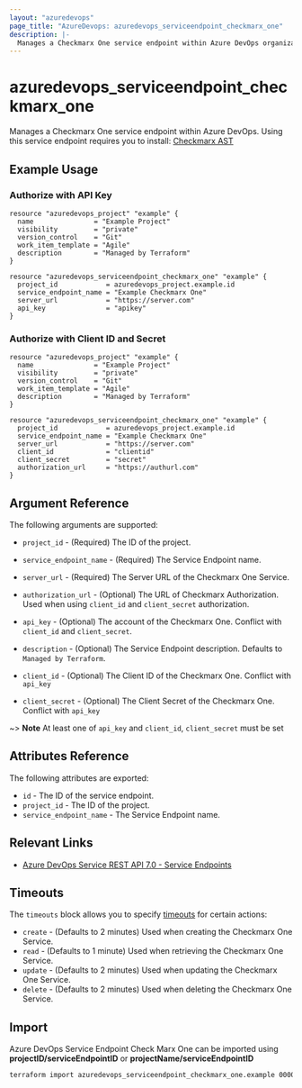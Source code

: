 ```yaml
---
layout: "azuredevops"
page_title: "AzureDevops: azuredevops_serviceendpoint_checkmarx_one"
description: |-
  Manages a Checkmarx One service endpoint within Azure DevOps organization.
---
```


# azuredevops_serviceendpoint_checkmarx_one

Manages a Checkmarx One service endpoint within Azure DevOps. Using this service endpoint requires you to install: [Checkmarx AST](https://marketplace.visualstudio.com/items?itemName=checkmarx.checkmarx-ast-azure-plugin)

## Example Usage

### Authorize with API Key

```hcl
resource "azuredevops_project" "example" {
  name               = "Example Project"
  visibility         = "private"
  version_control    = "Git"
  work_item_template = "Agile"
  description        = "Managed by Terraform"
}

resource "azuredevops_serviceendpoint_checkmarx_one" "example" {
  project_id            = azuredevops_project.example.id
  service_endpoint_name = "Example Checkmarx One"
  server_url            = "https://server.com"
  api_key               = "apikey"
}
```

### Authorize with Client ID and Secret

```hcl
resource "azuredevops_project" "example" {
  name               = "Example Project"
  visibility         = "private"
  version_control    = "Git"
  work_item_template = "Agile"
  description        = "Managed by Terraform"
}

resource "azuredevops_serviceendpoint_checkmarx_one" "example" {
  project_id            = azuredevops_project.example.id
  service_endpoint_name = "Example Checkmarx One"
  server_url            = "https://server.com"
  client_id             = "clientid"
  client_secret         = "secret"
  authorization_url     = "https://authurl.com"
}
```

## Argument Reference

The following arguments are supported:

* `project_id` - (Required) The ID of the project.

* `service_endpoint_name` - (Required) The Service Endpoint name.

* `server_url` - (Required) The Server URL of the Checkmarx One Service.

* `authorization_url` - (Optional) The URL of Checkmarx Authorization. Used when using `client_id` and `client_secret` authorization.

* `api_key` - (Optional) The account of the Checkmarx One. Conflict with `client_id` and `client_secret`.

* `description` - (Optional) The Service Endpoint description. Defaults to `Managed by Terraform`.

* `client_id` - (Optional) The Client ID of the Checkmarx One. Conflict with `api_key`

* `client_secret` - (Optional) The Client Secret of the Checkmarx One. Conflict with `api_key`

~> **Note** At least one of `api_key` and `client_id`, `client_secret` must be set

## Attributes Reference

The following attributes are exported:

* `id` - The ID of the service endpoint.
* `project_id` - The ID of the project.
* `service_endpoint_name` - The Service Endpoint name.

## Relevant Links

- [Azure DevOps Service REST API 7.0 - Service Endpoints](https://docs.microsoft.com/en-us/rest/api/azure/devops/serviceendpoint/endpoints?view=azure-devops-rest-7.0)

## Timeouts

The `timeouts` block allows you to specify [timeouts](https://developer.hashicorp.com/terraform/language/resources/syntax#operation-timeouts) for certain actions:

* `create` - (Defaults to 2 minutes) Used when creating the Checkmarx One Service.
* `read` - (Defaults to 1 minute) Used when retrieving the Checkmarx One Service.
* `update` - (Defaults to 2 minutes) Used when updating the Checkmarx One Service.
* `delete` - (Defaults to 2 minutes) Used when deleting the Checkmarx One Service.

## Import

Azure DevOps Service Endpoint Check Marx One can be imported using **projectID/serviceEndpointID** or **projectName/serviceEndpointID**

```sh
terraform import azuredevops_serviceendpoint_checkmarx_one.example 00000000-0000-0000-0000-000000000000/00000000-0000-0000-0000-000000000000
```
